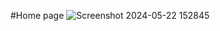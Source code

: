 #Home page
![Screenshot 2024-05-22 152845](https://github.com/ZestyZeeshan/ZestyFoodApp/assets/141507225/cefb0670-f13d-4a56-8329-600b6f034ca3)
